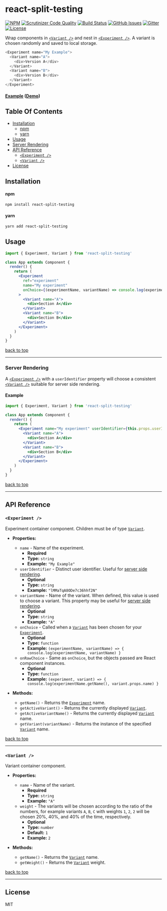 # react-split-testing

[![NPM](https://img.shields.io/npm/v/react-split-testing.svg?style=flat-square)](https://www.npmjs.com/package/react-split-testing)  [![Scrutinizer Code Quality](https://img.shields.io/scrutinizer/g/expert-m/react-split-testing.svg?style=flat-square)](https://scrutinizer-ci.com/g/expert-m/react-split-testing/?branch=master)  [![Build Status](https://img.shields.io/scrutinizer/build/g/expert-m/react-split-testing.svg?style=flat-square)](https://scrutinizer-ci.com/g/expert-m/react-split-testing/build-status/master)  [![GitHub Issues](https://img.shields.io/github/issues/expert-m/react-split-testing.svg?style=flat-square)](https://github.com/expert-m/react-split-testing/issues)  [![Gitter](https://img.shields.io/badge/gitter-join_chat-blue.svg?style=flat-square)](https://gitter.im/expert_m/react-split-testing)  [![License](https://img.shields.io/badge/license-MIT-blue.svg?style=flat-square)](https://opensource.org/licenses/MIT)

Wrap components in [`<Variant />`](#variant-) and nest in [`<Experiment />`](#experiment-). A variant is chosen randomly and saved to local storage.

```js
<Experiment name="My Example">
  <Variant name="A">
    <div>Version A</div>
  </Variant>
  <Variant name="B">
    <div>Version B</div>
  </Variant>
</Experiment>
```

#### [Example](https://github.com/expert-m/react-split-testing/tree/master/examples/simple) ([Demo](https://expert-m.github.io/react-split-testing/))

## Table Of Contents
- [Installation](#installation)
    - [npm](#npm)
    - [yarn](#yarn)
- [Usage](#usage)
- [Server Rendering](#server-rendering)
- [API Reference](#api-reference)
  - [`<Experiment />`](#experiment-)
  - [`<Variant />`](#variant-)
- [License](#license)

## Installation

#### npm
```bash
npm install react-split-testing
```

#### yarn
```bash
yarn add react-split-testing
```

## Usage

```jsx
import { Experiment, Variant } from 'react-split-testing'

class App extends Component {
  render() {
    return (
      <Experiment
        ref="experiment"
        name="My experiment"
        onChoice={(experimentName, variantName) => console.log(experimentName, variantName)}
      >
        <Variant name="A">
          <div>Section A</div>
        </Variant>
        <Variant name="B">
          <div>Section B</div>
        </Variant>
      </Experiment>
    )
  }
}
```

[back to top](#table-of-contents)

---

### Server Rendering
A [`<Experiment />`](#experiment-) with a `userIdentifier` property will choose a consistent [`<Variant />`](#variant-) suitable for server side rendering.

#### Example

```jsx
import { Experiment, Variant } from 'react-split-testing'

class App extends Component {
  render() {
    return (
      <Experiment name="My experiment" userIdentifier={this.props.userIdentifier}>
        <Variant name="A">
          <div>Section A</div>
        </Variant>
        <Variant name="B">
          <div>Section B</div>
        </Variant>
      </Experiment>
    )
  }
}
```

[back to top](#table-of-contents)

---

## API Reference

### `<Experiment />`

Experiment container component. Children must be of type [`Variant`](#variant-).

* **Properties:**
  * `name` - Name of the experiment.
    * **Required**
    * **Type:** `string`
    * **Example:** `"My Example"`
  * `userIdentifier` - Distinct user identifier. Useful for [server side rendering](#server-rendering).
    * **Optional**
    * **Type:** `string`
    * **Example:** `"lMMaTqA8ODe7c36hhf2N"`
  * `variantName` - Name of the variant. When defined, this value is used to choose a variant. This property may be useful for [server side rendering](#server-rendering).
    * **Optional**
    * **Type:** `string`
    * **Example:** `"A"`
  * `onChoice` - Called when a [`Variant`](#variant-) has been chosen for your [`Experiment`](#experiment-).
    * **Optional**
    * **Type:** `function`
    * **Example:** `(experimentName, variantName) => { console.log(experimentName, variantName) }`
  * `onRawChoice` - Same as `onChoice`, but the objects passed are React component instances.
    * **Optional**
    * **Type:** `function`
    * **Example:** `(experiment, variant) => { console.log(experimentName.getName(), variant.props.name) }`

* **Methods:**
  * `getName()` - Returns the [`Experiment`](#experiment-) name.
  * `getActiveVariant()` - Returns the currently displayed [`Variant`](#variant-).
  * `getActiveVariantName()` - Returns the currently displayed [`Variant`](#variant-) name.
  * `getVariant(variantName)` - Returns the instance of the specified [`Variant`](#variant-) name.

[back to top](#table-of-contents)

---

### `<Variant />`

Variant container component.

* **Properties:**
  * `name` - Name of the variant.
    * **Required**
    * **Type:** `string`
    * **Example:** `"A"`
  * `weight` - The variants will be chosen according to the ratio of the numbers, for example variants `A`, `B`, `C` with weights `1`, `2`, `2` will be chosen 20%, 40%, and 40% of the time, respectively.
    * **Optional**
    * **Type:** `number`
    * **Default:** `1`
    * **Example:** `2`

* **Methods:**
  * `getName()` - Returns the [`Variant`](#variant-) name.
  * `getWeight()` - Returns the [`Variant`](#variant-) weight.

[back to top](#table-of-contents)

---

## License
MIT
